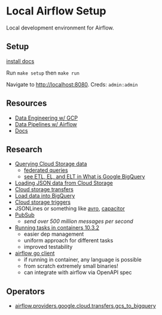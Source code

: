 # Local Airflow Setup

Local development environment for Airflow.

## Setup

[install docs](https://airflow.apache.org/docs/apache-airflow/stable/start/docker.html)

Run `make setup` then `make run`

Navigate to <http://localhost:8080>. Creds: `admin:admin`

## Resources

- [Data Engineering w/ GCP](https://github.com/PacktPublishing/Data-Engineering-with-Google-Cloud-Platform)
- [Data Pipelines w/ Airflow](https://github.com/BasPH/data-pipelines-with-apache-airflow)
- [Docs](https://airflow.apache.org/docs/)

## Research

- [Querying Cloud Storage data](https://cloud.google.com/bigquery/docs/external-data-cloud-storage)
  - [federated queries](https://cloud.google.com/bigquery/docs/federated-queries-intro)
  - [see ETL, EL, and ELT in What is Google BigQuery](https://www.oreilly.com/library/view/google-bigquery-the/9781492044451/ch01.html#what_is_google_bigqueryquestion_mark)
- [Loading JSON data from Cloud Storage](https://cloud.google.com/bigquery/docs/loading-data-cloud-storage-json#loading_json_data_with_schema_auto-detection)
- [Cloud storage transfers](https://cloud.google.com/bigquery/docs/cloud-storage-transfer)
- [Load data into BigQuery](https://cloud.google.com/bigquery/docs/loading-data)
- [Cloud storage triggers](https://cloud.google.com/functions/docs/calling/storage)
- JSONLines or something like [avro](https://avro.apache.org/), [capacitor](https://cloud.google.com/blog/products/bigquery/inside-capacitor-bigquerys-next-generation-columnar-storage-format)
- [PubSub](https://cloud.google.com/pubsub/architecture)
  - _send over 500 million messages per second_
- [Running tasks in containers 10.3.2](https://livebook.manning.com/book/data-pipelines-with-apache-airflow/chapter-10/v-4/)
  - easier dep management
  - uniform approach for different tasks
  - improved testability
- [airflow go client](https://github.com/apache/airflow-client-go)
  - if running in container, any language is possible
  - from scratch extremely small binaries!
  - can integrate with airflow via OpenAPI spec

## Operators

- [airflow.providers.google.cloud.transfers.gcs_to_bigquery](https://airflow.apache.org/docs/apache-airflow-providers-google/stable/_api/airflow/providers/google/cloud/transfers/gcs_to_bigquery/index.html)
